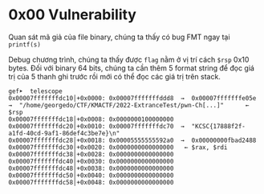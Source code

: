 # 0x00 Vulnerability 
Quan sát mã giả của file binary, chúng ta thấy có bug FMT ngay tại `printf(s)`

Debug chương trình, chúng ta thấy được `flag` nằm ở vị trí cách `$rsp` 0x10 bytes. Đối với binary 64 bits, chúng ta cần thêm 5 format string để đọc giá trị của 5 thanh ghi trước rồi mới có thể đọc các giá trị trên stack. 

```
gef➤  telescope
0x00007fffffffdc10│+0x0000: 0x00007fffffffddd8  →  0x00007fffffffe05e  →  "/home/georgedo/CTF/KMACTF/2022-ExtranceTest/pwn-Ch[...]"      ← $rsp
0x00007fffffffdc18│+0x0008: 0x0000000100000000
0x00007fffffffdc20│+0x0010: 0x00007fffffffdc70  →  "KCSC{17888f2f-a1fd-40cd-9af1-86def4c3be7e}\n"
0x00007fffffffdc28│+0x0018: 0x00005555555592a0  →  0x00000000fbad2488
0x00007fffffffdc30│+0x0020: 0x0000000000000000   ← $rax, $rdi
0x00007fffffffdc38│+0x0028: 0x0000000000000000
0x00007fffffffdc40│+0x0030: 0x0000000000000000
0x00007fffffffdc48│+0x0038: 0x0000000000000000
0x00007fffffffdc50│+0x0040: 0x0000000000000000
0x00007fffffffdc58│+0x0048: 0x0000000000000000
```

